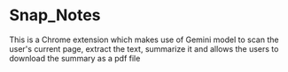 # Snap_Notes
This is a Chrome extension which makes use of Gemini model to scan the user's current page, extract the text, summarize it and allows the users to download the summary as a pdf file
